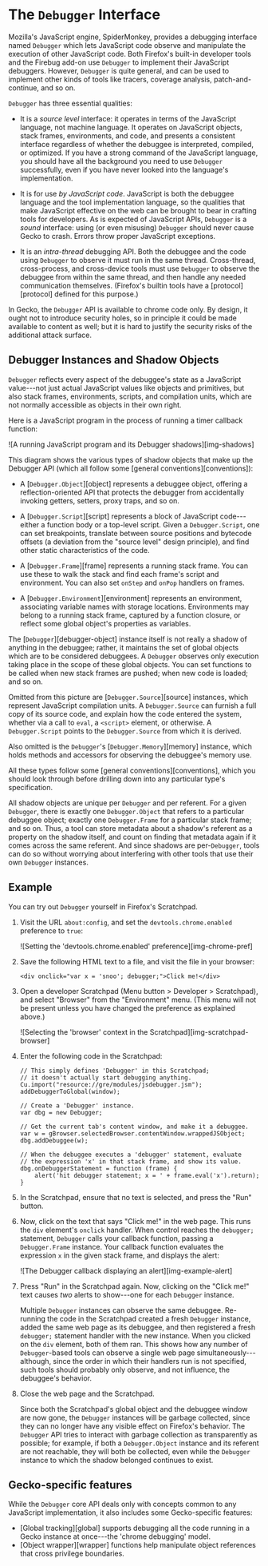 # The `Debugger` Interface

Mozilla's JavaScript engine, SpiderMonkey, provides a debugging interface
named `Debugger` which lets JavaScript code observe and manipulate the
execution of other JavaScript code. Both Firefox's built-in developer tools
and the Firebug add-on use `Debugger` to implement their JavaScript
debuggers. However, `Debugger` is quite general, and can be used to
implement other kinds of tools like tracers, coverage analysis,
patch-and-continue, and so on.

`Debugger` has three essential qualities:

- It is a *source level* interface: it operates in terms of the JavaScript
  language, not machine language. It operates on JavaScript objects, stack
  frames, environments, and code, and presents a consistent interface
  regardless of whether the debuggee is interpreted, compiled, or
  optimized. If you have a strong command of the JavaScript language, you
  should have all the background you need to use `Debugger` successfully,
  even if you have never looked into the language's implementation.

- It is for use *by JavaScript code*. JavaScript is both the debuggee
  language and the tool implementation language, so the qualities that make
  JavaScript effective on the web can be brought to bear in crafting tools
  for developers. As is expected of JavaScript APIs, `Debugger` is a
  *sound* interface: using (or even misusing) `Debugger` should never cause
  Gecko to crash. Errors throw proper JavaScript exceptions.

- It is an *intra-thread* debugging API. Both the debuggee and the code
  using `Debugger` to observe it must run in the same thread. Cross-thread,
  cross-process, and cross-device tools must use `Debugger` to observe the
  debuggee from within the same thread, and then handle any needed
  communication themselves. (Firefox's builtin tools have a
  [protocol][protocol] defined for this purpose.)

In Gecko, the `Debugger` API is available to chrome code only. By design,
it ought not to introduce security holes, so in principle it could be made
available to content as well; but it is hard to justify the security risks
of the additional attack surface.


## Debugger Instances and Shadow Objects

`Debugger` reflects every aspect of the debuggee's state as a JavaScript
value---not just actual JavaScript values like objects and primitives,
but also stack frames, environments, scripts, and compilation units, which
are not normally accessible as objects in their own right.

Here is a JavaScript program in the process of running a timer callback function:

![A running JavaScript program and its Debugger shadows][img-shadows]

This diagram shows the various types of shadow objects that make up the
Debugger API (which all follow some [general conventions][conventions]):

- A [`Debugger.Object`][object] represents a debuggee object, offering a
  reflection-oriented API that protects the debugger from accidentally
  invoking getters, setters, proxy traps, and so on.

- A [`Debugger.Script`][script] represents a block of JavaScript
  code---either a function body or a top-level script. Given a
  `Debugger.Script`, one can set breakpoints, translate between source
  positions and bytecode offsets (a deviation from the "source level"
  design principle), and find other static characteristics of the code.

- A [`Debugger.Frame`][frame] represents a running stack frame. You can use
  these to walk the stack and find each frame's script and environment. You
  can also set `onStep` and `onPop` handlers on frames.

- A [`Debugger.Environment`][environment] represents an environment,
  associating variable names with storage locations. Environments may
  belong to a running stack frame, captured by a function closure, or
  reflect some global object's properties as variables.

The [`Debugger`][debugger-object] instance itself is not really a shadow of
anything in the debuggee; rather, it maintains the set of global objects
which are to be considered debuggees. A `Debugger` observes only execution
taking place in the scope of these global objects. You can set functions to
be called when new stack frames are pushed; when new code is loaded; and so
on.

Omitted from this picture are [`Debugger.Source`][source] instances, which
represent JavaScript compilation units. A `Debugger.Source` can furnish a
full copy of its source code, and explain how the code entered the system,
whether via a call to `eval`, a `<script>` element, or otherwise. A
`Debugger.Script` points to the `Debugger.Source` from which it is derived.

Also omitted is the `Debugger`'s [`Debugger.Memory`][memory] instance, which
holds methods and accessors for observing the debuggee's memory use.

All these types follow some [general conventions][conventions], which you
should look through before drilling down into any particular type's
specification.

All shadow objects are unique per `Debugger` and per referent. For a given
`Debugger`, there is exactly one `Debugger.Object` that refers to a
particular debuggee object; exactly one `Debugger.Frame` for a particular
stack frame; and so on. Thus, a tool can store metadata about a shadow's
referent as a property on the shadow itself, and count on finding that
metadata again if it comes across the same referent. And since shadows are
per-`Debugger`, tools can do so without worrying about interfering with
other tools that use their own `Debugger` instances.


## Example

You can try out `Debugger` yourself in Firefox's Scratchpad.

1)  Visit the URL `about:config`, and set the `devtools.chrome.enabled`
    preference to `true`:

    ![Setting the 'devtools.chrome.enabled' preference][img-chrome-pref]

2)  Save the following HTML text to a file, and visit the file in your
    browser:

    ```language-html
    <div onclick="var x = 'snoo'; debugger;">Click me!</div>
    ```

3)  Open a developer Scratchpad (Menu button > Developer > Scratchpad), and
    select "Browser" from the "Environment" menu. (This menu will not be
    present unless you have changed the preference as explained above.)

    ![Selecting the 'browser' context in the Scratchpad][img-scratchpad-browser]

4)  Enter the following code in the Scratchpad:

    ```language-js
    // This simply defines 'Debugger' in this Scratchpad;
    // it doesn't actually start debugging anything.
    Cu.import("resource://gre/modules/jsdebugger.jsm");
    addDebuggerToGlobal(window);

    // Create a 'Debugger' instance.
    var dbg = new Debugger;

    // Get the current tab's content window, and make it a debuggee.
    var w = gBrowser.selectedBrowser.contentWindow.wrappedJSObject;
    dbg.addDebuggee(w);

    // When the debuggee executes a 'debugger' statement, evaluate
    // the expression 'x' in that stack frame, and show its value.
    dbg.onDebuggerStatement = function (frame) {
        alert('hit debugger statement; x = ' + frame.eval('x').return);
    }
    ```

5)  In the Scratchpad, ensure that no text is selected, and press the "Run"
    button.

6)  Now, click on the text that says "Click me!" in the web page. This runs
    the `div` element's `onclick` handler. When control reaches the
    `debugger;` statement, `Debugger` calls your callback function, passing
    a `Debugger.Frame` instance. Your callback function evaluates the
    expression `x` in the given stack frame, and displays the alert:

    ![The Debugger callback displaying an alert][img-example-alert]

7)  Press "Run" in the Scratchpad again. Now, clicking on the "Click me!"
    text causes *two* alerts to show---one for each `Debugger`
    instance.

    Multiple `Debugger` instances can observe the same debuggee. Re-running
    the code in the Scratchpad created a fresh `Debugger` instance, added
    the same web page as its debuggee, and then registered a fresh
    `debugger;` statement handler with the new instance. When you clicked
    on the `div` element, both of them ran. This shows how any number of
    `Debugger`-based tools can observe a single web page
    simultaneously---although, since the order in which their handlers
    run is not specified, such tools should probably only observe, and not
    influence, the debuggee's behavior.

8)  Close the web page and the Scratchpad.

    Since both the Scratchpad's global object and the debuggee window are
    now gone, the `Debugger` instances will be garbage collected, since
    they can no longer have any visible effect on Firefox's behavior. The
    `Debugger` API tries to interact with garbage collection as
    transparently as possible; for example, if both a `Debugger.Object`
    instance and its referent are not reachable, they will both be
    collected, even while the `Debugger` instance to which the shadow
    belonged continues to exist.


## Gecko-specific features

While the `Debugger` core API deals only with concepts common to any
JavaScript implementation, it also includes some Gecko-specific features:

- [Global tracking][global] supports debugging all the code running in a
  Gecko instance at once---the 'chrome debugging' model.
- [Object wrapper][wrapper] functions help manipulate object references
  that cross privilege boundaries.

